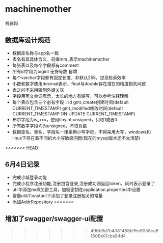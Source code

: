 # machinemother
机器妈

## 数据库设计规范
- 数据库名称与app名一致
- 表名有其具体含义，前缀mm_表示machinemother
- 每张表以及每个字段都有comment
- 所有id字段为bigint 无符号数 自增
- 每个varchar字段都有固定长度，非默认255，提高检索效率
- 小数和数字使用decimal表示，float与double存在潜在的精度损失问题
- 表之间不采用强制外键关联
- 字段用英文单词表示，太长的地方有缩写，可以参考注释理解
- 每个表应包含三个必有字段：id  gmt_create创建时间(default CURRENT_TIMESTAMP)  gmt_modified修改时间(default CURRENT_TIMESTAMP ON UPDATE CURRENT_TIMESTAMP)
- 布尔字段为is_xxx，使用tinyint unsigned，只取1或者0
- 所有数字字段均为unsigned，不取负数
- 数据库名、表名、字段名一律采用小写字母，不得采用大写，windows和linux下存在着不同的大小写敏感问题(现在的mysql版本还不太清楚)

<<<<<<< HEAD
## 6月4日记录
- 完成小城登录功能
- 完成小程序注册功能,注册包含登录,注册成功则返回token，同时表示登录了
- util中添加md5加密工具，加密密钥在application.properties中设置
- 常量util/Constant下添加了登录注册相关的常量
- 添加AddrRepository
=======
## 增加了swagger/swagger-ui配置
>>>>>>> 496b6d7b4081488b95e6058ea61608e01cba84d4
